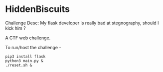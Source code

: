 # HiddenBiscuits

Challenge Desc: My flask developer is really bad at stegnography, should I kick him ?

A CTF web challenge.

To run/host the challenge - 
```
pip3 install flask
python3 main.py &
./reset.sh &
```
